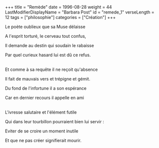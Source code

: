 +++
title = "Remède"
date = 1996-08-28
weight = 44
LastModifierDisplayName = "Barbara Post"
id = "remede_1"
verseLength = 12
tags = ["philosophie"]
categories = ["Création"]
+++

Le poète oublieux que sa Muse délaisse

A l'esprit torturé, le cerveau tout confus,

Il demande au destin qui soudain le rabaisse

Par quel curieux hasard lui est dû ce refus.

 \
Et comme à sa requête il ne reçoit qu'absence

Il fait de mauvais vers et trépigne et gémit.

Du fond de l'infortune il a son espérance

Car en dernier recours il appelle en ami

 \
L'ivresse salutaire et l'élément futile

Qui dans leur tourbillon pourraient bien lui servir :

Eviter de se croire un moment inutile

Et que ne pas créer signifierait mourir.
